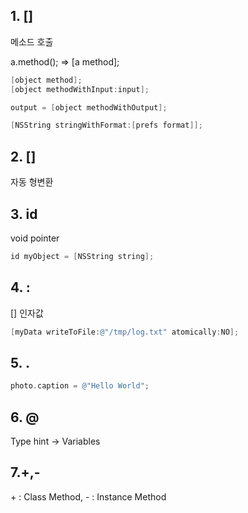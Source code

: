 ## 1. []

메소드 호출

a.method(); => [a method];

```objective-c
[object method];
[object methodWithInput:input];

output = [object methodWithOutput];

[NSString stringWithFormat:[prefs format]];
```

## 2. []

자동 형변환

## 3. id

void pointer

```objective-c
id myObject = [NSString string];
```

## 4. : 

[] 인자값

```objective-c
[myData writeToFile:@"/tmp/log.txt" atomically:NO];
```

## 5. .

```objective-c
photo.caption = @"Hello World";
```

## 6. @

Type hint -> Variables


## 7.+,-

\+ : Class Method, - : Instance Method
